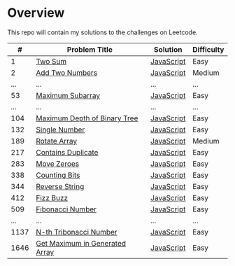 # Overview

This repo will contain my solutions to the challenges on Leetcode.

| #    | Problem Title                                                                                   | Solution                                                     | Difficulty |
| ---- | ----------------------------------------------------------------------------------------------- | ------------------------------------------------------------ | ---------- |
| 1    | [Two Sum](https://leetcode.com/problems/two-sum/)                                               | [JavaScript](./javaScript/two-sum.js)                        | Easy       |
| 2    | [Add Two Numbers](https://leetcode.com/problems/add-two-numbers/)                               | [JavaScript](./javaScript/add-two-numbers.js)                | Medium     |
| ...  | ...                                                                                             | ...                                                          | ...        |
| 53   | [Maximum Subarray](https://leetcode.com/problems/maximum-subarray/)                             | [JavaScript](./javaScript/maximum-subarray.js)               | Easy       |
| ...  | ...                                                                                             | ...                                                          | ...        |
| 104  | [Maximum Depth of Binary Tree](https://leetcode.com/problems/maximum-depth-of-binary-tree/)     | [JavaScript](./javaScript/maximum-depth-of-binary-tree.js)   | Easy       |
| 132  | [Single Number](https://leetcode.com/problems/single-number/)                                   | [JavaScript](./javaScript/single-number.js)                  | Easy       |
| 189  | [Rotate Array](https://leetcode.com/problems/rotate-array/)                                     | [JavaScript](./javaScript/rotate-array.js)                   | Medium     |
| 217  | [Contains Duplicate](https://leetcode.com/problems/contains-duplicate/)                         | [JavaScript](./javaScript/contains-duplicate.js)             | Easy       |
| 283  | [Move Zeroes](https://leetcode.com/problems/move-zeroes/)                                       | [JavaScript](./javaScript/move-zeroes.js)                    | Easy       |
| 338  | [Counting Bits](https://leetcode.com/problems/counting-bits/)                                   | [JavaScript](./javaScript/counting-bits.js)                  | Easy       |
| 344  | [Reverse String](https://leetcode.com/problems/reverse-string/)                                 | [JavaScript](./javaScript/reverse-string.js)                 | Easy       |
| 412  | [Fizz Buzz](https://leetcode.com/problems/fizz-buzz/)                                           | [JavaScript](./javaScript/fizz-buzz.js)                      | Easy       |
| 509  | [Fibonacci Number](https://leetcode.com/problems/fibonacci-number/)                             | [JavaScript](./javaScript/fibonacci-number.js)               | Easy       |
| ...  | ...                                                                                             | ...                                                          | ...        |
| 1137 | [N-th Tribonacci Number](https://leetcode.com/problems/n-th-tribonacci-number/)                 | [JavaScript](./javaScript/n-th-tribonacci-number.js)         | Easy       |
| 1646 | [Get Maximum in Generated Array](https://leetcode.com/problems/get-maximum-in-generated-array/) | [JavaScript](./javaScript/get-maximum-in-generated-array.js) | Easy       |

